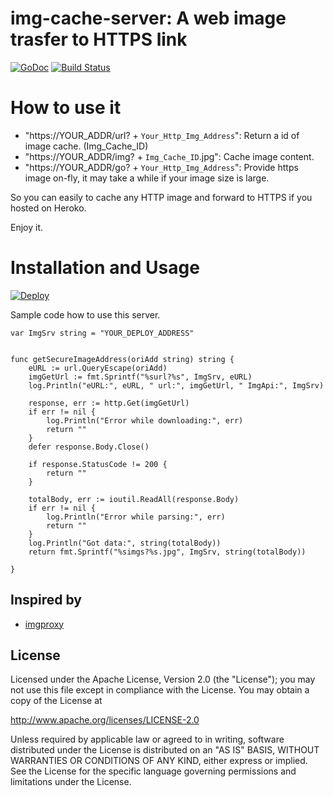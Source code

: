 img-cache-server: A web image trasfer to HTTPS link
==============

 [![GoDoc](https://godoc.org/github.com/kkdai/img-cache-server?status.svg)](https://godoc.org/github.com/kkdai/img-cache-server)  [![Build Status](https://travis-ci.org/kkdai/img-cache-server.svg?branch=master)](https://travis-ci.org/kkdai/img-cache-server)



How to use it
=============

- "https://YOUR_ADDR/url? + `Your_Http_Img_Address`": Return a id of image cache.  (Img_Cache_ID)
- "https://YOUR_ADDR/img? + `Img_Cache_ID`.jpg": Cache image content.
- "https://YOUR_ADDR/go? + `Your_Http_Img_Address`": Provide https image on-fly, it may take a while if your image size is large.

So you can easily to cache any HTTP image and forward to HTTPS if you hosted on Heroko.

Enjoy it.

Installation and Usage
=============


[![Deploy](https://www.herokucdn.com/deploy/button.svg)](https://heroku.com/deploy)


Sample code how to use this server.

```
var ImgSrv string = "YOUR_DEPLOY_ADDRESS"


func getSecureImageAddress(oriAdd string) string {
	eURL := url.QueryEscape(oriAdd)
	imgGetUrl := fmt.Sprintf("%surl?%s", ImgSrv, eURL)
	log.Println("eURL:", eURL, " url:", imgGetUrl, " ImgApi:", ImgSrv)

	response, err := http.Get(imgGetUrl)
	if err != nil {
		log.Println("Error while downloading:", err)
		return ""
	}
	defer response.Body.Close()

	if response.StatusCode != 200 {
		return ""
	}

	totalBody, err := ioutil.ReadAll(response.Body)
	if err != nil {
		log.Println("Error while parsing:", err)
		return ""
	}
	log.Println("Got data:", string(totalBody))
	return fmt.Sprintf("%simgs?%s.jpg", ImgSrv, string(totalBody))

}
```


Inspired by
---------------

- [imgproxy](https://evilmartians.com/chronicles/introducing-imgproxy)

License
---------------

Licensed under the Apache License, Version 2.0 (the "License");
you may not use this file except in compliance with the License.
You may obtain a copy of the License at

http://www.apache.org/licenses/LICENSE-2.0

Unless required by applicable law or agreed to in writing, software
distributed under the License is distributed on an "AS IS" BASIS,
WITHOUT WARRANTIES OR CONDITIONS OF ANY KIND, either express or implied.
See the License for the specific language governing permissions and
limitations under the License.

